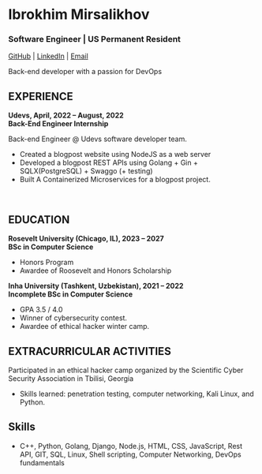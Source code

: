 
# Ibrokhim Mirsalikhov
### Software Engineer | US Permanent Resident
[GitHub](https://github.com/ibrokhim-mirsalikhov) | [LinkedIn](http://www.linkedin.com/in/ibrokhim-mirsalikhov) | [Email](mailto:ibrokhim.mirsalikhov@gmail.com)

Back-end developer with a passion for DevOps

EXPERIENCE
-
**Udevs, April, 2022 – August, 2022 <br>
Back-End Engineer Internship**

Back-end Engineer @ Udevs software developer team.

- Created a blogpost website using NodeJS as a web server
- Developed a blogpost REST APIs using Golang + Gin + SQLX(PostgreSQL) + Swaggo (+ testing)
- Built A Containerized Microservices for a blogpost project.

<br>



EDUCATION
- 
**Rosevelt University (Chicago, IL), 2023 – 2027 <br>
BSc in Computer Science**

 - Honors Program
 - Awardee of Roosevelt and Honors Scholarship
  
**Inha University (Tashkent, Uzbekistan), 2021 – 2022 <br>
Incomplete BSc in Computer Science**

 - GPA 3.5 / 4.0
 - Winner of cybersecurity contest.
 - Awardee of ethical hacker winter camp.


EXTRACURRICULAR ACTIVITIES
-
Participated in an ethical hacker camp organized by the Scientific Cyber Security Association in Tbilisi, Georgia
- Skills learned: penetration testing, computer networking, Kali Linux, and Python.

Skills
-
- C++, Python, Golang, Django, Node.js, HTML, CSS, JavaScript, Rest API, GIT, SQL, Linux, Shell scripting, Computer Networking, DevOps fundamentals


 
 


